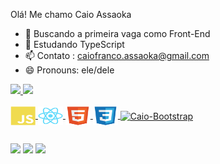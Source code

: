 Olá! Me chamo Caio Assaoka

- 🔭 Buscando a primeira vaga como Front-End
- 🌱 Estudando TypeScript
- 📫 Contato : caiofranco.assaoka@gmail.com
- 😄 Pronouns: ele/dele

 <a href="https://www.linkedin.com/in/caio-fernando-franco-da-silva-assaoka-01a236252/">
  <img height="180em" src="https://github-readme-stats.vercel.app/api?username=CaioAssaoka&show_icons=true&theme=dark&include_all_commits=true&count_private=true"/>
  <img height="180em" src="https://github-readme-stats.vercel.app/api/top-langs/?username=CaioAssaoka&layout=compact&langs_count=7&theme=dark"/>
</div>

<div style="display: inline_block"><br>
  <img align="center" alt="Caio-Js" height="30" width="40" src="https://raw.githubusercontent.com/devicons/devicon/master/icons/javascript/javascript-plain.svg">
  <img align="center" alt="Caio-React" height="30" width="40" src="https://raw.githubusercontent.com/devicons/devicon/master/icons/react/react-original.svg">
  <img align="center" alt="Caio-HTML" height="30" width="40" src="https://raw.githubusercontent.com/devicons/devicon/master/icons/html5/html5-original.svg">
  <img align="center" alt="Caio-CSS" height="30" width="40" src="https://raw.githubusercontent.com/devicons/devicon/master/icons/css3/css3-original.svg">
  <img align="center" alt="Caio-Bootstrap" height="30" width="40" src="https://cdn.jsdelivr.net/gh/devicons/devicon/icons/bootstrap/bootstrap-original.svg" />

</div>


##


<div> 
  <a href="https://www.instagram.com/cahffs/" target="_blank"><img src="https://img.shields.io/badge/-Instagram-%23E4405F?style=for-the-badge&logo=instagram&logoColor=white" target="_blank"></a> 
  <a href = "mailto:caiofranco.assaoka@gmail.com"><img src="https://img.shields.io/badge/-Gmail-%23333?style=for-the-badge&logo=gmail&logoColor=white" target="_blank"></a>
  <a href="https://www.linkedin.com/in/caio-fernando-franco-da-silva-assaoka-01a236252/" target="_blank"><img src="https://img.shields.io/badge/-LinkedIn-%230077B5?style=for-the-badge&logo=linkedin&logoColor=white" target="_blank"></a> 
 
 
</div>
